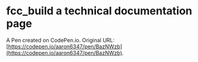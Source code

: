 # fcc_build a technical documentation page

A Pen created on CodePen.io. Original URL: [https://codepen.io/aaron6347/pen/BazNWzb](https://codepen.io/aaron6347/pen/BazNWzb).


